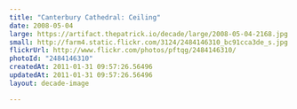 ```yaml
---
title: "Canterbury Cathedral: Ceiling"
date: 2008-05-04
large: https://artifact.thepatrick.io/decade/large/2008-05-04-2168.jpg
small: http://farm4.static.flickr.com/3124/2484146310_bc91cca3de_s.jpg
flickrUrl: http://www.flickr.com/photos/pftqg/2484146310/
photoId: "2484146310"
createdAt: 2011-01-31 09:57:26.56496
updatedAt: 2011-01-31 09:57:26.56496
layout: decade-image

---
```


